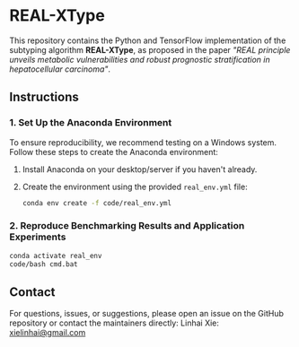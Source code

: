 # REAL-XType

This repository contains the Python and TensorFlow implementation of the subtyping algorithm **REAL-XType**, as proposed in the paper *"REAL principle unveils metabolic vulnerabilities and robust prognostic stratification in hepatocellular carcinoma"*.

## Instructions

### 1. Set Up the Anaconda Environment

To ensure reproducibility, we recommend testing on a Windows system. Follow these steps to create the Anaconda environment:

1. Install Anaconda on your desktop/server if you haven't already.
2. Create the environment using the provided `real_env.yml` file:

   ```bash
   conda env create -f code/real_env.yml
   ```

### 2. Reproduce Benchmarking Results and Application Experiments

   ```bash
   conda activate real_env
   code/bash cmd.bat
   ```


## Contact
For questions, issues, or suggestions, please open an issue on the GitHub repository or contact the maintainers directly:
Linhai Xie: xielinhai@gmail.com